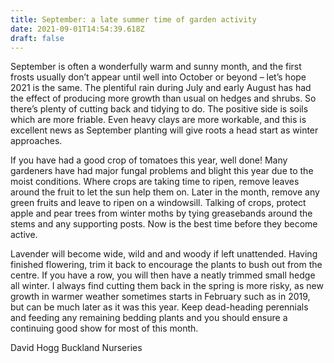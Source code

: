```yaml
---
title: September: a late summer time of garden activity
date: 2021-09-01T14:54:39.618Z
draft: false
---
```

September is often a wonderfully warm and sunny month, and the first frosts usually don’t appear until well into October or beyond  – let’s hope 2021 is the same. The plentiful rain during July and early August has had the effect of producing more growth than usual on hedges and shrubs. So there’s plenty of cutting back and tidying to do. The positive side is soils which are more friable. Even heavy clays are more workable, and this is excellent news as September planting will give roots a head start as winter approaches. 

If you have had a good crop of tomatoes this year, well done! Many gardeners have had major fungal problems and blight this year due to the moist conditions. Where crops are taking time to ripen, remove leaves around the fruit to let the sun help them on. Later in the month, remove any green fruits and leave to ripen on a windowsill. Talking of crops, protect apple and pear trees from winter moths by tying greasebands around the stems and any supporting posts. Now is the best time before they become active. 

Lavender will become wide, wild and and woody if left unattended. Having finished flowering, trim it back to encourage the plants to bush out from the centre. If you have a row, you will then have a neatly trimmed small hedge all winter. I always find cutting them back in the spring is more risky, as new growth in warmer weather sometimes starts in February such as in 2019, but can be much later as it was this year. Keep dead-heading perennials and feeding any remaining bedding plants and you should ensure a continuing good show for most of this month. 

David Hogg
Buckland Nurseries 




